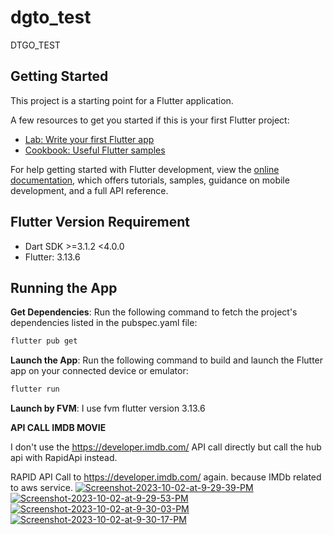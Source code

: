 # dgto_test

DTGO_TEST

## Getting Started

This project is a starting point for a Flutter application.

A few resources to get you started if this is your first Flutter project:

- [Lab: Write your first Flutter app](https://docs.flutter.dev/get-started/codelab)
- [Cookbook: Useful Flutter samples](https://docs.flutter.dev/cookbook)

For help getting started with Flutter development, view the
[online documentation](https://docs.flutter.dev/), which offers tutorials,
samples, guidance on mobile development, and a full API reference.


## Flutter Version Requirement

- Dart SDK >=3.1.2 <4.0.0
- Flutter: 3.13.6

## Running the App

**Get Dependencies**: Run the following command to fetch the project's dependencies listed in the pubspec.yaml file:

```bash 
flutter pub get
```

**Launch the App**: Run the following command to build and launch the Flutter app on your connected device or emulator:

```bash 
flutter run
```

**Launch by FVM**: I use fvm flutter version 3.13.6

**API  CALL IMDB MOVIE** 

I don't use the https://developer.imdb.com/ API call directly but call the hub api with RapidApi instead.

RAPID API Call to https://developer.imdb.com/ again. because IMDb related to aws service.
<a href="https://ibb.co/wyPt47S"><img src="https://i.ibb.co/kKwZXJ4/Screenshot-2023-10-02-at-9-29-39-PM.png" alt="Screenshot-2023-10-02-at-9-29-39-PM" border="0"></a>
<a href="https://ibb.co/sVj87Gh"><img src="https://i.ibb.co/5RTbZyd/Screenshot-2023-10-02-at-9-29-53-PM.png" alt="Screenshot-2023-10-02-at-9-29-53-PM" border="0"></a>
<a href="https://ibb.co/3SKgfvf"><img src="https://i.ibb.co/c2q4bwb/Screenshot-2023-10-02-at-9-30-03-PM.png" alt="Screenshot-2023-10-02-at-9-30-03-PM" border="0"></a>
<a href="https://ibb.co/jZGL0NH"><img src="https://i.ibb.co/VpDvn13/Screenshot-2023-10-02-at-9-30-17-PM.png" alt="Screenshot-2023-10-02-at-9-30-17-PM" border="0"></a>


